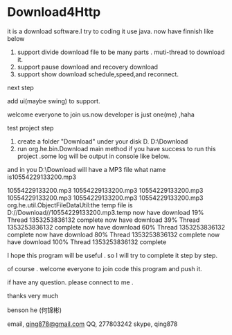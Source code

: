 Download4Http
=============

it is a download software.I try to coding it  use java. now have finnish like below

1. support divide download file to be many parts . muti-thread to download it.
2. support pause download and recovery download 
3. support show download schedule,speed,and reconnect.

next  step 

add ui(maybe swing) to support.

welcome everyone to join us.now developer is just one(me) ,haha


test project step
1. create a folder "Download" under your disk D.  D:\Download
2. run org.he.bin.Download main method
if you have success to run this project .some log will be output in console like below.

and in you D:\Download will have a MP3 file what name is10554229133200.mp3 


10554229133200.mp3
10554229133200.mp3
10554229133200.mp3
10554229133200.mp3
10554229133200.mp3
10554229133200.mp3
org.he.util.ObjectFileDataUtil:the temp file is D://Download//10554229133200.mp3.temp
now have download 19%
Thread 1353253836132 complete
now have download 39%
Thread 1353253836132 complete
now have download 60%
Thread 1353253836132 complete
now have download 80%
Thread 1353253836132 complete
now have download 100%
Thread 1353253836132 complete


I hope this program will be useful . so I will try to complete it step by step.

of course . welcome everyone to join code this program and push it. 

if have any question. please connect to me .

thanks very much

benson he (何锦彬)

email, qing878@gmail.com
QQ, 277803242
skype, qing878